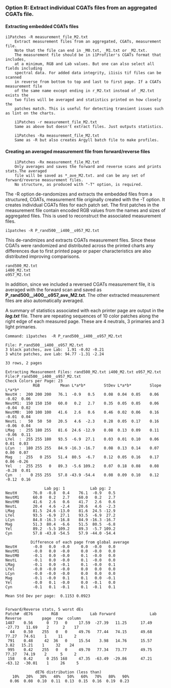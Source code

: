 ### Option R: Extract individual CGATs files from an aggregated CGATs file.

#### Extracting embedded CGATs files 

    i1Patches -R measurement_file_M2.txt
        Extract measurement files from an aggregated, CGATs, measurement file.
        Note that the file can end in _M0.txt, _M1.txt or _M2.txt.
        The measurement file should be in i1Profiler's CGATs format that includes,
        at a minimum, RGB and Lab values. But one can also select all fields including
        spectral data. For added data integrity, i1isis tif files can be scanned
        in reverse from bottom to top and last to first page. If a CGATs measurement file
        of the same name except ending in r_M2.txt instead of _M2.txt exists the
        two files will be averaged and statistics printed on how closely the
        patches match. This is useful for detecting transient issues such as lint on the charts.

        i1Patches -r measurement_file_M2.txt
        Same as above but doesn't extract files. Just outputs statistics.

        i1Patches -Ra measurement_file_M2.txt
        Same as -R but also creates Argyll batch file to make profiles.

#### Creating an averaged measurement file from forward/reverse files

        i1Patches -Rx measurement_file_M2.txt
        Only averages and saves the forward and reverse scans and prints stats.The averaged
        file will be saved as *_ave_M2.txt. and can be any set of forward/reverse measurement files.
        No structure, as produced with "-T" option, is required.


The -R option de-randomizes and extracts the embedded files from a structured, CGATs,
measurement file originally created with the -T option.  It creates individual CGATs
files for each patch set. The first patches in the
measurement file contain encoded RGB values from the names and sizes of aggregated
files. This is used to reconstruct the associated measurement files.

    i1patches -R P_rand500__i400__o957_M2.txt

This de-randmizes and extracts CGATs measurement files.
Since these CGATs were randomized and distributed across the printed charts any differences
due to first printed page or paper characteristics are also distributed improving 
comparisons.

    rand500_M2.txt
    i400_M2.txt
    o957_M2.txt

In addition, since we included a reversed CGATs measurement file, it is averaged with
the forward scan and saved as **P_rand500__i400__o957_ave_M2.txt**. The other extracted
measurement files are also automatically averaged.


A summary of statistics associated with each printer page are output in the ***log.txt*** file.
There are repeating sequences of 10 color patches along the right edge of each measured page.
These are 4 neutrals, 3 primaries and 3 light primaries.


    Command: i1patches  -R P_rand500__i400__o957_M2.txt

    File: P_rand500__i400__o957_M2.txt
    3 black patches, ave Lab:  1.91 -0.02 -0.21
    3 white patches, ave Lab: 94.77 -1.31 -2.24

    33 rows, 2 pages

    Extracting Measurement Files: rand500_M2.txt i400_M2.txt o957_M2.txt 
    File:P_rand500__i400__o957_M2.txt
    Check Colors per Page: 23
                RGB         Mean L*a*b*        StDev L*a*b*        Slope L*a*b*
    NeutH :  200 200 200   76.1  -0.9   0.5    0.08  0.04  0.05    0.06 -0.02  0.06
    NeutM1:  150 150 150   60.0   0.2   2.7    0.35  0.05  0.05    0.06 -0.04  0.02
    NeutM0:  100 100 100   41.6   2.6   0.6    0.46  0.02  0.06    0.16 -0.01  0.04
    NeutL :   50  50  50   20.5   4.6  -2.3    0.28  0.05  0.17    0.16 -0.06  0.04
    LMag  :  255 180 255   81.6  24.6 -12.9    0.08  0.13  0.09    0.11 -0.06  0.11
    LYel  :  255 255 180   93.5  -6.9  27.1    0.03  0.01  0.10    0.06  0.01  0.03
    LCyn  :  180 255 255   84.9 -16.3 -16.7    0.08  0.13  0.14    0.07  0.00  0.07
    Mag   :  255   0 255   51.4  80.5  -6.7    0.12  0.05  0.16    0.17  0.06 -0.26
    Yel   :  255 255   0   89.3  -5.6 109.2    0.07  0.18  0.08    0.08 -0.28  0.01
    Cyn   :    0 255 255   57.8 -43.9 -54.4    0.08  0.09  0.10    0.12 -0.12  0.16

                     Lab pg: 1           Lab pg: 2          
    NeutH       76.0  -0.8   0.4    76.1  -0.9   0.5
    NeutM1      60.0   0.2   2.7    60.0   0.2   2.7
    NeutM0      41.6   2.6   0.6    41.7   2.6   0.6
    NeutL       20.4   4.6  -2.4    20.6   4.6  -2.3
    LMag        81.5  24.6 -13.0    81.6  24.5 -12.9
    LYel        93.5  -6.9  27.1    93.5  -6.9  27.2
    LCyn        84.8 -16.3 -16.8    84.9 -16.3 -16.7
    Mag         51.3  80.4  -6.6    51.5  80.5  -6.8
    Yel         89.2  -5.5 109.2    89.3  -5.7 109.2
    Cyn         57.8 -43.8 -54.5    57.9 -44.0 -54.4

               Difference of each page from global average
    NeutH       -0.0   0.0  -0.0     0.0  -0.0   0.0
    NeutM1      -0.0   0.0  -0.0     0.0  -0.0   0.0
    NeutM0      -0.1   0.0  -0.0     0.1  -0.0   0.0
    NeutL       -0.1   0.0  -0.0     0.1  -0.0   0.0
    LMag        -0.1   0.0  -0.1     0.1  -0.0   0.1
    LYel        -0.0  -0.0  -0.0     0.0   0.0   0.0
    LCyn        -0.0  -0.0  -0.0     0.0   0.0   0.0
    Mag         -0.1  -0.0   0.1     0.1   0.0  -0.1
    Yel         -0.0   0.1  -0.0     0.0  -0.1   0.0
    Cyn         -0.1   0.1  -0.1     0.1  -0.1   0.1

    Mean Std Dev per page:  0.1153 0.0923


    Forward/Reverse stats, 5 worst dEs
    Patch#  dE76        RGB              Lab Forward               Lab Reverse         page  row  column
    1487    0.56      0  73   0     17.59  -27.39   11.25      17.49  -27.73   11.69    2      2    17
      44    0.50    255   0   0     49.76   77.44   74.15      49.68   77.27   74.61    1     11     2
     791    0.48     42  36   0     15.54    3.98   14.76      15.57    3.82   15.21    1     32    24
     995    0.42    255   0   0     49.70   77.34   73.77      49.75   77.37   74.19    2      5     2
     158    0.42      0 255 168     47.35  -63.49  -29.86      47.21  -63.12  -30.01    1     26     5

                 dE76 distribution (less than)
       10%   20%   30%   40%   50%   60%   70%   80%   90%
      0.06  0.08  0.10  0.11  0.13  0.15  0.16  0.19  0.23

